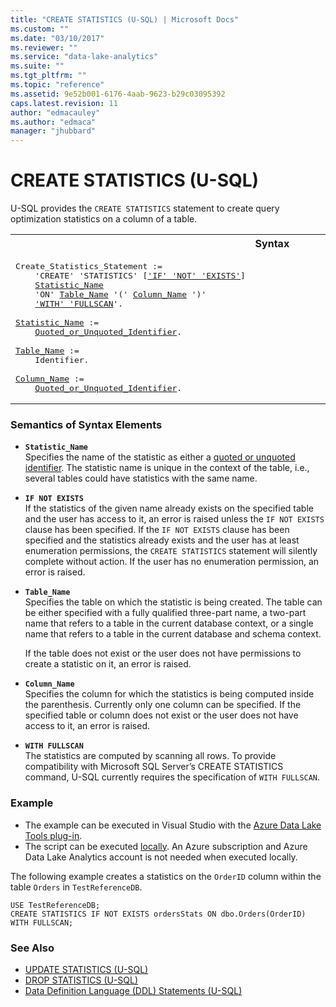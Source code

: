 ```yaml
---
title: "CREATE STATISTICS (U-SQL) | Microsoft Docs"
ms.custom: ""
ms.date: "03/10/2017"
ms.reviewer: ""
ms.service: "data-lake-analytics"
ms.suite: ""
ms.tgt_pltfrm: ""
ms.topic: "reference"
ms.assetid: 9e52b001-6176-4aab-9623-b29c03095392
caps.latest.revision: 11
author: "edmacauley"
ms.author: "edmaca"
manager: "jhubbard"
---
```

# CREATE STATISTICS (U-SQL)
U-SQL provides the `CREATE STATISTICS` statement to create query optimization statistics on a column of a table.  
  
<table><th>Syntax</th><tr><td><pre>
Create_Statistics_Statement :=                                                                           
    'CREATE' 'STATISTICS' [<a href="#INE">'IF' 'NOT' 'EXISTS'</a>]  
    <a href="#stat_name">Statistic_Name</a>  
    'ON' <a href="#tabl_name">Table_Name</a> '(' <a href="#col_name">Column_Name</a> ')'  
    <a href="#w_flscn">'WITH' 'FULLSCAN</a>'.<br />
<a href="#stat_name">Statistic_Name</a> := 
    <a href="u-sql-identifiers.md">Quoted_or_Unquoted_Identifier</a>.<br /> 
<a href="#tabl_name">Table_Name</a> := 
    Identifier.<br />  
<a href="#col_name">Column_Name</a> := 
    <a href="u-sql-identifiers.md">Quoted_or_Unquoted_Identifier</a>.
</pre></td></tr></table>

### Semantics of Syntax Elements    
-   <a name="stat_name"></a>**`Statistic_Name`**    
    Specifies the name of the statistic as either a [quoted or unquoted identifier](u-sql-identifiers.md). The statistic name is unique in the context of the table, i.e., several tables could have statistics with the same name.  
  
-   <a name="INE"></a>**`IF NOT EXISTS`**     
    If the statistics of the given name already exists on the specified table and the user has access to it, an error is raised unless the `IF NOT EXISTS` clause has been specified. If the `IF NOT EXISTS` clause has been specified and the statistics already exists and the user has at least enumeration permissions, the `CREATE STATISTICS` statement will silently complete without action. If the user has no enumeration permission, an error is raised.  
  
-   <a name="tabl_name"></a>**`Table_Name`**  
    Specifies the table on which the statistic is being created. The table can be either specified with a fully qualified three-part name, a two-part name that refers to a table in the current database context, or a single name that refers to a table in the current database and schema context.  
  
    If the table does not exist or the user does not have permissions to create a statistic on it, an error is raised.  
  
-   <a name="col_name"></a>**`Column_Name`**  
    Specifies the column for which the statistics is being computed inside the parenthesis. Currently only one column can be specified. If the specified table or column does not exist or the user does not have access to it, an error is raised.  
  
-   <a name="w_flscn"></a>**`WITH FULLSCAN`**  
    The statistics are computed by scanning all rows. To provide compatibility with Microsoft SQL Server’s CREATE STATISTICS command, U-SQL currently requires the specification of `WITH FULLSCAN`.  
  
### Example    
- The example can be executed in Visual Studio with the [Azure Data Lake Tools plug-in](https://www.microsoft.com/download/details.aspx?id=49504).  
- The script can be executed [locally](https://docs.microsoft.com/azure/data-lake-analytics/data-lake-analytics-data-lake-tools-get-started#run-u-sql-locally).  An Azure subscription and Azure Data Lake Analytics account is not needed when executed locally.

The following example creates a statistics on the `OrderID` column within the table `Orders` in `TestReferenceDB`.  
  
```
USE TestReferenceDB; 
CREATE STATISTICS IF NOT EXISTS ordersStats ON dbo.Orders(OrderID) WITH FULLSCAN;  
```
  
### See Also
-  [UPDATE STATISTICS (U-SQL)](update-statistics-u-sql.md)
-  [DROP STATISTICS (U-SQL)](drop-statistics-u-sql.md)
- [Data Definition Language (DDL) Statements (U-SQL)](data-definition-language-ddl-statements-u-sql.md)  
 
